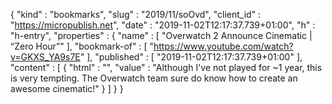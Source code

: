 {
  "kind" : "bookmarks",
  "slug" : "2019/11/soOvd",
  "client_id" : "https://micropublish.net",
  "date" : "2019-11-02T12:17:37.739+01:00",
  "h" : "h-entry",
  "properties" : {
    "name" : [ "Overwatch 2 Announce Cinematic | “Zero Hour”" ],
    "bookmark-of" : [ "https://www.youtube.com/watch?v=GKXS_YA9s7E" ],
    "published" : [ "2019-11-02T12:17:37.739+01:00" ],
    "content" : [ {
      "html" : "",
      "value" : "Although I've not played for ~1 year, this is very tempting. The Overwatch team sure do know how to create an awesome cinematic!"
    } ]
  }
}
